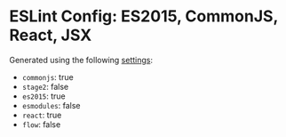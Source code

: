 # ESLint Config: ES2015, CommonJS, React, JSX

Generated using the following [settings](https://github.com/wildpeaks/packages-eslint-config#readme):

- `commonjs`: true
- `stage2`: false
- `es2015`: true
- `esmodules`: false
- `react`: true
- `flow`: false
	